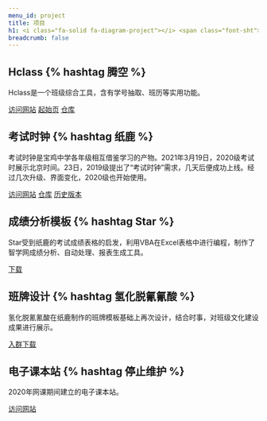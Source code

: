 ```yaml
---
menu_id: project
title: 项目
h1: <i class="fa-solid fa-diagram-project"></i> <span class="font-sht">野生技协</span>项目
breadcrumb: false
---
```


## <i class="fa-solid fa-chalkboard-user"></i> Hclass {% hashtag 腾空 %}

Hclass是一个班级综合工具，含有学号抽取、班历等实用功能。
<div class="alist">
<a href="https://hclass.thisis.host/" data-sub="hclass.thisis.host"><i class="fa-solid fa-globe"></i>访问网站</a>
<a href="https://start.thisis.host/" data-sub="start.thisis.host"><i class="fa-solid fa-paper-plane"></i>起始页</a>
<a href="https://github.com/tengkongJS-MC/HclassSite" data-sub="HclassSite"><i class="fa-brands fa-github"></i>仓库</a>
</div>

## <i class="fa-solid fa-clock"></i> 考试时钟 {% hashtag 纸鹿 %}

考试时钟是宝鸡中学各年级相互借鉴学习的产物。2021年3月19日，2020级考试时展示北京时间。23日，2019级提出了“考试时钟”需求，几天后便成功上线。经过几次升级、界面变化，2020级也开始使用。
<div class="alist">
<a href="https://exam.thisis.host/" data-sub="exam.thisis.host"><i class="fa-solid fa-globe"></i>访问网站</a>
<a href="https://github.com/L33Z22L11/ExamClock" data-sub="ExamClock"><i class="fa-brands fa-github"></i>仓库</a>
<a href="https://examined.thisis.host" data-sub="考试时钟时光局"><i class="fa-solid fa-clock-rotate-left"></i>历史版本</a>
</div>

## <i class="fa-solid fa-table-list"></i> 成绩分析模板 {% hashtag Star %}

Star受到纸鹿的考试成绩表格的启发，利用VBA在Excel表格中进行编程，制作了智学网成绩分析、自动处理、报表生成工具。
<div class="alist">
<a href="http://little-star.ys168.com/" data-sub="需要365企业版"><i class="fa-solid fa-download"></i>下载</a>
</div>

## <i class="fa-solid fa-wand-magic-sparkles"></i> 班牌设计 {% hashtag 氢化脱氰氰酸 %}

氢化脱氰氰酸在纸鹿制作的班牌模板基础上再次设计，结合时事，对班级文化建设成果进行展示。
<div class="alist">
<a href="https://jq.qq.com/?_wv=1027&k=CRVRq4sD" data-sub="群:894656456"><i class="fa-brands fa-qq"></i>入群下载</a>
</div>

## <i class="fa-solid fa-book"></i> 电子课本站 {% hashtag 停止维护 %}

2020年网课期间建立的电子课本站。
<div class="alist">
<a href="/ebook/" data-sub="2020网课专用"><i class="fa-solid fa-globe"></i>访问网站</a>
</div>